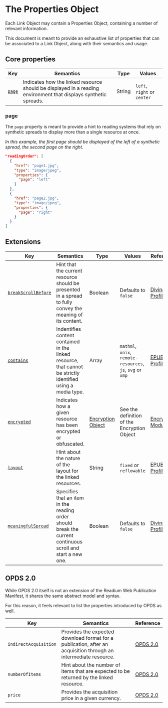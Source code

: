 # The Properties Object

Each Link Object may contain a Properties Object, containing a number of relevant information.

This document is meant to provide an exhaustive list of properties that can be associated to a Link Object, along with their semantics and usage.


## Core properties

| Key   | Semantics | Type     | Values    |
| ----- | --------- | -------- | --------- |
| [`page`](#page)  | Indicates how the linked resource should be displayed in a reading environment that displays synthetic spreads.  | String  | `left`, `right` or `center`  | 

### page

The `page` property is meant to provide a hint to reading systems that rely on synthetic spreads to display more than a single resource at once.


*In this example, the first page should be displayed of the left of a synthetic spread, the second page on the right.*

```json
"readingOrder": [
  {
    "href": "page1.jpg", 
    "type": "image/jpeg",
    "properties": {
      "page": "left"
    }
  },
  {
    "href": "page2.jpg", 
    "type": "image/jpeg",
    "properties": {
      "page": "right"
    }
  }
]
```


## Extensions

| Key   | Semantics | Type     | Values    | Reference |
| ----- | --------- | -------- | --------- | --------- |
| [`breakScrollBefore`](/profiles/divina.md#42-scrolled-publications) | Hint that the current resource should be presented in a spread to fully convey the meaning of its content. | Boolean  | Defaults to `false`  | [Divina Profile](/profiles/divina.md) |
| [`contains`](/profiles/epub.md#contains) | Indentifies content contained in the linked resource, that cannot be strictly identified using a media type.  | Array  | `mathml`, `onix`, `remote-resources`, `js`, `svg` or `xmp`  | [EPUB Profile](/profiles/epub.md#properties) |
| [`encrypted`](/modules/encryption.md)  | Indicates  how a given resource has been encrypted or obfuscated.  | [Encryption Object](/modules/encryption.md#encryption-object)  | See the definition of the Encryption Object | [Encryption Module](/modules/encryption.md) |
| [`layout`](/profiles/epub.md#layout)  | Hint about the nature of the layout for the linked resources.  | String  | `fixed` or `reflowable`  | [EPUB Profile](/profiles/epub.md#properties) |
| [`meaningfulSpread`](/profiles/divina.md#41-fixed-layout) | Specifies that an item in the reading order should break the current continuous scroll and start a new one. | Boolean  | Defaults to `false`  | [Divina Profile](/profiles/divina.md) |

## OPDS 2.0

While OPDS 2.0 itself is not an extension of the Readium Web Publication Manifest, it shares the same abstract model and syntax.

For this reason, it feels relevant to list the properties introduced by OPDS as well.

| Key   | Semantics | Reference |
| ----- | --------- | --------- |
| `indirectAcquisition`  | Provides the expected download format for a publication, after an acquisition through an intermediate resource. | [OPDS 2.0](https://drafts.opds.io/opds-2.0#43-acquisition-links) | 
| `numberOfItems`  | Hint about the number of items that are expected to be returned by the linked resource.  | [OPDS 2.0](https://drafts.opds.io/opds-2.0#14-facets) | 
| `price`  | Provides the acquisition price in a given currency.  | [OPDS 2.0](https://drafts.opds.io/opds-2.0#43-acquisition-links) | 